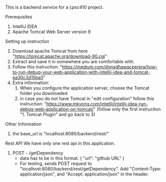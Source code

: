 This is a backend service for a cpsc410 project.

Prerequisites
1. IntelliJ IDEA
2. Apache Tomcat Web Server version 9

Setting up instruction
1. Download apache Tomcat from here "https://tomcat.apache.org/download-90.cgi"
2. Extract and save it in somewhere you are comfortable with. 
3. Follow this instruction: "https://medium.com/@madhawacperera/how-to-run-debug-your-web-application-with-intellij-idea-and-tomcat-ea30c3d15ba0"
4. Extra information:
    1. When you configure the application server, choose the Tomcat folder you downloaded
    2. in case you do not have Tomcat in "edit configuration" follow this instruction: "https://www.mkyong.com/intellij/intellij-idea-run-debug-web-application-on-tomcat/" (follow only the first instruction "1. Tomcat Plugin" and go back to 3)
    
Other Information
1. the base_url is "localhost:8080/backend/rest/"

Rest API
We have only one rest api in this application.
1. POST -  /getDependency
    - data has to be in this format:
       {
            "url": "github URL"
       }
    - For testing, sends POST request to "localhost:8080/backend/rest/getDependency". Add "Content-Type: application/json", and "Accept: application/json" in the header. 
